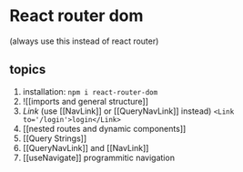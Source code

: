 # React router dom
(always use this instead of react router)

## topics
1. installation: 
	`npm i react-router-dom`
2. ![[imports and general structure]]
3. *Link* (use [[NavLink]] or [[QueryNavLink]] instead)
	`<Link to='/login'>login</Link>`
4. [[nested routes and dynamic components]]
5. [[Query Strings]]
6. [[QueryNavLink]] and [[NavLink]]
7. [[useNavigate]] programmitic navigation